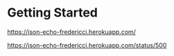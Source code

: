 # Getting Started

https://json-echo-fredericci.herokuapp.com/


https://json-echo-fredericci.herokuapp.com/status/500 